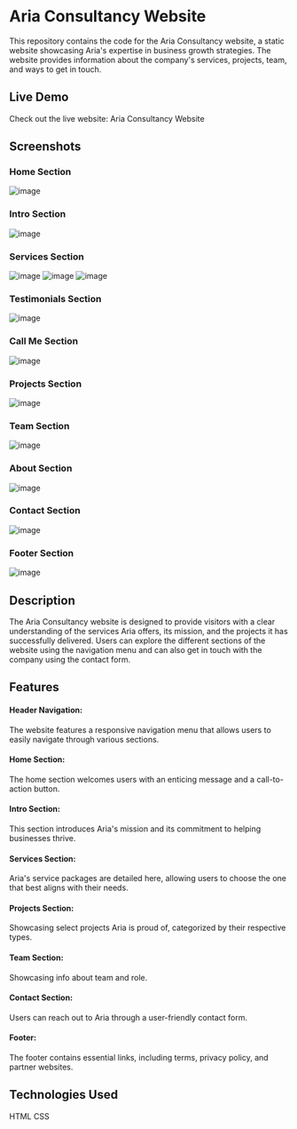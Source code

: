 # Aria Consultancy Website

This repository contains the code for the Aria Consultancy website, a static website showcasing Aria's expertise in business growth strategies. 
The website provides information about the company's services, projects, team, and ways to get in touch.

## Live Demo
Check out the live website: Aria Consultancy Website

## Screenshots

### Home Section
![image](https://github.com/sanketmahadik191/Major_project1/assets/125791466/ece9d2c7-3ba9-4f50-94f8-907cb6bfb91f)

### Intro Section
![image](https://github.com/sanketmahadik191/Major_project1/assets/125791466/dfd022e3-68fd-4b38-8f34-eca85e67a827)

### Services Section
![image](https://github.com/sanketmahadik191/Major_project1/assets/125791466/0b060c6e-81da-4b32-b2ac-0868d18d6019)
![image](https://github.com/sanketmahadik191/Major_project1/assets/125791466/5bb76484-048c-445b-8bc9-954e97a9ac1f)
![image](https://github.com/sanketmahadik191/Major_project1/assets/125791466/bae428af-7167-4e6c-a9cf-7908d2e6efe5)

### Testimonials Section
![image](https://github.com/sanketmahadik191/Major_project1/assets/125791466/ee39fee8-6df6-4805-b6a3-50dde5baf815)

### Call Me Section
![image](https://github.com/sanketmahadik191/Major_project1/assets/125791466/1a78174a-6b70-4f01-81ef-cd5022e4c46d)

### Projects Section
![image](https://github.com/sanketmahadik191/Major_project1/assets/125791466/c086c6a9-d60f-4cfd-86e1-f4e203ebd898)

### Team Section
![image](https://github.com/sanketmahadik191/Major_project1/assets/125791466/8d15415f-2bd2-4531-9471-b75dfddbc32a)

### About Section
![image](https://github.com/sanketmahadik191/Major_project1/assets/125791466/bc90a717-29b4-402d-ad68-60d5be46bb36)

### Contact Section
![image](https://github.com/sanketmahadik191/Major_project1/assets/125791466/4646cc05-f999-476e-a1e8-9ecc0aa09492)

### Footer Section
![image](https://github.com/sanketmahadik191/Major_project1/assets/125791466/af2466d3-5937-4c1c-b146-ca2c111c59b2)


## Description

The Aria Consultancy website is designed to provide visitors with a clear understanding of the services Aria offers, its mission, 
and the projects it has successfully delivered. Users can explore the different sections of the website using the navigation menu and can also get in touch with the company using the contact form.

## Features

#### Header Navigation:
The website features a responsive navigation menu that allows users to easily navigate through various sections.

#### Home Section:
The home section welcomes users with an enticing message and a call-to-action button.

#### Intro Section:
This section introduces Aria's mission and its commitment to helping businesses thrive.

#### Services Section:
Aria's service packages are detailed here, allowing users to choose the one that best aligns with their needs.

#### Projects Section: 
Showcasing select projects Aria is proud of, categorized by their respective types.

#### Team Section:
Showcasing info about team and role.

#### Contact Section:
Users can reach out to Aria through a user-friendly contact form.

#### Footer: 
The footer contains essential links, including terms, privacy policy, and partner websites.

## Technologies Used
HTML
CSS
